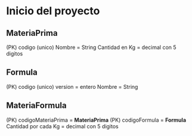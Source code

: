 # Inicio del proyecto

## MateriaPrima 
(PK) codigo (unico) 
Nombre = String 
Cantidad en Kg = decimal con 5 digitos

## Formula
(PK) codigo (unico)
version = entero
Nombre = String 

## MateriaFormula
(PK) codigoMateriaPrima = **MateriaPrima**
(PK) codigoFormula = **Formula**
Cantidad por cada Kg = decimal con 5 digitos